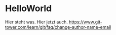 # HelloWorld
Hier steht was.
Hier jetzt auch.
https://www.git-tower.com/learn/git/faq/change-author-name-email
